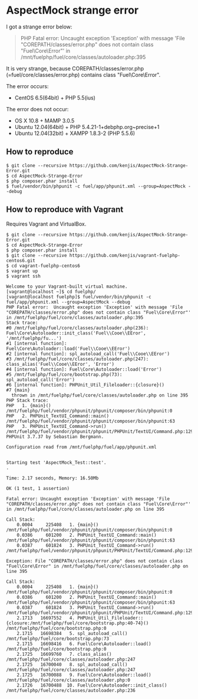 # AspectMock strange error

I got a strange error below:
> PHP Fatal error:  Uncaught exception 'Exception' with message 'File "COREPATH/classes/error.php" does not contain class "Fuel\Core\Error"' in /mnt/fuelphp/fuel/core/classes/autoloader.php:395

It is very strange, because COREPATH/classes/error.php (=fuel/core/classes/error.php) contains class "Fuel\Core\Error".

The error occurs:
* CentOS 6.5(64bit) + PHP 5.5(ius)

The error does not occur:
* OS X 10.8 + MAMP 3.0.5
* Ubuntu 12.04(64bit) + PHP 5.4.21-1+debphp.org~precise+1
* Ubuntu 12.04(32bit) + XAMPP 1.8.3-2 (PHP 5.5.6)

## How to reproduce

~~~
$ git clone --recursive https://github.com/kenjis/AspectMock-Strange-Error.git
$ cd AspectMock-Strange-Error
$ php composer.phar install
$ fuel/vendor/bin/phpunit -c fuel/app/phpunit.xml --group=AspectMock --debug
~~~

## How to reproduce with Vagrant 

Requires Vagrant and VirtualBox.

~~~
$ git clone --recursive https://github.com/kenjis/AspectMock-Strange-Error.git
$ cd AspectMock-Strange-Error
$ php composer.phar install
$ git clone --recursive https://github.com/kenjis/vagrant-fuelphp-centos6.git
$ cd vagrant-fuelphp-centos6
$ vagrant up
$ vagrant ssh
~~~

~~~
Welcome to your Vagrant-built virtual machine.
[vagrant@localhost ~]$ cd fuelphp/
[vagrant@localhost fuelphp]$ fuel/vendor/bin/phpunit -c fuel/app/phpunit.xml --group=AspectMock --debug
PHP Fatal error:  Uncaught exception 'Exception' with message 'File "COREPATH/classes/error.php" does not contain class "Fuel\Core\Error"' in /mnt/fuelphp/fuel/core/classes/autoloader.php:395
Stack trace:
#0 /mnt/fuelphp/fuel/core/classes/autoloader.php(236): Fuel\Core\Autoloader::init_class('Fuel\\Cooe\\EEror', '/mnt/fuelphp/fu...')
#1 [internal function]: Fuel\Core\Autoloader::load('Fuel\\Cooe\\EEror')
#2 [internal function]: spl_autoload_call('Fuel\\Cooe\\EEror')
#3 /mnt/fuelphp/fuel/core/classes/autoloader.php(247): class_alias('Fuel\\Cooe\\EEror', 'Error')
#4 [internal function]: Fuel\Core\Autoloader::load('Error')
#5 /mnt/fuelphp/fuel/core/bootstrap.php(73): spl_autoload_call('Error')
#6 [internal function]: PHPUnit_Util_Fileloader::{closure}()
#7 {main}
  thrown in /mnt/fuelphp/fuel/core/classes/autoloader.php on line 395
PHP Stack trace:
PHP   1. {main}() /mnt/fuelphp/fuel/vendor/phpunit/phpunit/composer/bin/phpunit:0
PHP   2. PHPUnit_TextUI_Command::main() /mnt/fuelphp/fuel/vendor/phpunit/phpunit/composer/bin/phpunit:63
PHP   3. PHPUnit_TextUI_Command->run() /mnt/fuelphp/fuel/vendor/phpunit/phpunit/PHPUnit/TextUI/Command.php:129
PHPUnit 3.7.37 by Sebastian Bergmann.

Configuration read from /mnt/fuelphp/fuel/app/phpunit.xml


Starting test 'AspectMock_Test::test'.
.

Time: 2.17 seconds, Memory: 16.50Mb

OK (1 test, 1 assertion)

Fatal error: Uncaught exception 'Exception' with message 'File "COREPATH/classes/error.php" does not contain class "Fuel\Core\Error"' in /mnt/fuelphp/fuel/core/classes/autoloader.php on line 395

Call Stack:
    0.0004     225408   1. {main}() /mnt/fuelphp/fuel/vendor/phpunit/phpunit/composer/bin/phpunit:0
    0.0386     601200   2. PHPUnit_TextUI_Command::main() /mnt/fuelphp/fuel/vendor/phpunit/phpunit/composer/bin/phpunit:63
    0.0387     601824   3. PHPUnit_TextUI_Command->run() /mnt/fuelphp/fuel/vendor/phpunit/phpunit/PHPUnit/TextUI/Command.php:129

Exception: File "COREPATH/classes/error.php" does not contain class "Fuel\Core\Error" in /mnt/fuelphp/fuel/core/classes/autoloader.php on line 395

Call Stack:
    0.0004     225408   1. {main}() /mnt/fuelphp/fuel/vendor/phpunit/phpunit/composer/bin/phpunit:0
    0.0386     601200   2. PHPUnit_TextUI_Command::main() /mnt/fuelphp/fuel/vendor/phpunit/phpunit/composer/bin/phpunit:63
    0.0387     601824   3. PHPUnit_TextUI_Command->run() /mnt/fuelphp/fuel/vendor/phpunit/phpunit/PHPUnit/TextUI/Command.php:129
    2.1713   16697552   4. PHPUnit_Util_Fileloader::{closure:/mnt/fuelphp/fuel/core/bootstrap.php:40-74}() /mnt/fuelphp/fuel/core/bootstrap.php:0
    2.1715   16698384   5. spl_autoload_call() /mnt/fuelphp/fuel/core/bootstrap.php:73
    2.1715   16698416   6. Fuel\Core\Autoloader::load() /mnt/fuelphp/fuel/core/bootstrap.php:0
    2.1725   16699760   7. class_alias() /mnt/fuelphp/fuel/core/classes/autoloader.php:247
    2.1725   16700040   8. spl_autoload_call() /mnt/fuelphp/fuel/core/classes/autoloader.php:247
    2.1725   16700088   9. Fuel\Core\Autoloader::load() /mnt/fuelphp/fuel/core/classes/autoloader.php:0
    2.1726   16700488  10. Fuel\Core\Autoloader::init_class() /mnt/fuelphp/fuel/core/classes/autoloader.php:236
~~~

